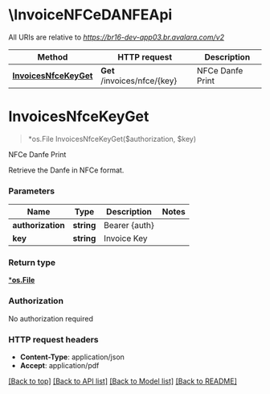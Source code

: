 # \InvoiceNFCeDANFEApi

All URIs are relative to *https://br16-dev-app03.br.avalara.com/v2*

Method | HTTP request | Description
------------- | ------------- | -------------
[**InvoicesNfceKeyGet**](InvoiceNFCeDANFEApi.md#InvoicesNfceKeyGet) | **Get** /invoices/nfce/{key} | NFCe Danfe Print


# **InvoicesNfceKeyGet**
> *os.File InvoicesNfceKeyGet($authorization, $key)

NFCe Danfe Print

Retrieve the Danfe in NFCe format. 


### Parameters

Name | Type | Description  | Notes
------------- | ------------- | ------------- | -------------
 **authorization** | **string**| Bearer {auth} | 
 **key** | **string**| Invoice Key | 

### Return type

[***os.File**](*os.File.md)

### Authorization

No authorization required

### HTTP request headers

 - **Content-Type**: application/json
 - **Accept**: application/pdf

[[Back to top]](#) [[Back to API list]](../README.md#documentation-for-api-endpoints) [[Back to Model list]](../README.md#documentation-for-models) [[Back to README]](../README.md)

